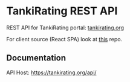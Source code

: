 # TankiRating REST API

REST API for TankiRating portal: [tankirating.org](https://tankirating.org)

For client source (React SPA) look at [this](https://github.com/kraskden/tankirating-app) repo. 

## Documentation

API Host: https://tankirating.org/api/
